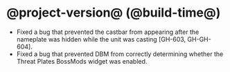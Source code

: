 # @project-version@ (@build-time@)

* Fixed a bug that prevented the castbar from appearing after the nameplate was hidden while the unit was casting [GH-603, GH-GH-604].
* Fixed a bug that prevented DBM from correctly determining whether the Threat Plates BossMods widget was enabled.
